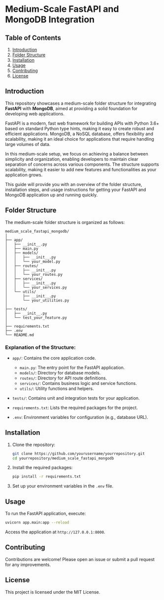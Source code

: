 
# Medium-Scale FastAPI and MongoDB Integration

## Table of Contents
1. [Introduction](#introduction)
2. [Folder Structure](#folder-structure)
3. [Installation](#installation)
4. [Usage](#usage)
5. [Contributing](#contributing)
6. [License](#license)

## Introduction
This repository showcases a medium-scale folder structure for integrating **FastAPI** with **MongoDB**, aimed at providing a solid foundation for developing web applications. 

FastAPI is a modern, fast web framework for building APIs with Python 3.6+ based on standard Python type hints, making it easy to create robust and efficient applications. MongoDB, a NoSQL database, offers flexibility and scalability, making it an ideal choice for applications that require handling large volumes of data.

In this medium-scale setup, we focus on achieving a balance between simplicity and organization, enabling developers to maintain clear separation of concerns across various components. The structure supports scalability, making it easier to add new features and functionalities as your application grows.

This guide will provide you with an overview of the folder structure, installation steps, and usage instructions for getting your FastAPI and MongoDB application up and running quickly.

## Folder Structure
The medium-scale folder structure is organized as follows:

```
medium_scale_fastapi_mongodb/
│
├── app/
│   ├── __init__.py
│   ├── main.py
│   ├── models/
│   │   ├── __init__.py
│   │   └── your_model.py
│   ├── routes/
│   │   ├── __init__.py
│   │   └── your_routes.py
│   ├── services/
│   │   ├── __init__.py
│   │   └── your_services.py
│   └── utils/
│       ├── __init__.py
│       └── your_utilities.py
│
├── tests/
│   ├── __init__.py
│   └── test_your_feature.py
│
├── requirements.txt
├── .env
└── README.md
```

### Explanation of the Structure:
- `app/`: Contains the core application code.
  - `main.py`: The entry point for the FastAPI application.
  - `models/`: Directory for database models.
  - `routes/`: Directory for API route definitions.
  - `services/`: Contains business logic and service functions.
  - `utils/`: Utility functions and helpers.
  
- `tests/`: Contains unit and integration tests for your application.

- `requirements.txt`: Lists the required packages for the project.

- `.env`: Environment variables for configuration (e.g., database URL).

## Installation
1. Clone the repository:
   ```bash
   git clone https://github.com/yourusername/yourrepository.git
   cd yourrepository/medium_scale_fastapi_mongodb
   ```

2. Install the required packages:
   ```bash
   pip install -r requirements.txt
   ```

3. Set up your environment variables in the `.env` file.

## Usage
To run the FastAPI application, execute:
```bash
uvicorn app.main:app --reload
```
Access the application at `http://127.0.0.1:8000`.

## Contributing
Contributions are welcome! Please open an issue or submit a pull request for any improvements.

## License
This project is licensed under the MIT License.
